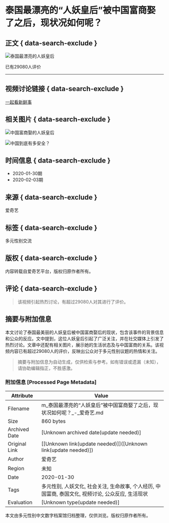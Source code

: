 # 泰国最漂亮的“人妖皇后”被中国富商娶了之后，现状况如何呢？

## 正文 { data-search-exclude }


![泰国最漂亮的人妖皇后](https://pic1.iqiyipic.com/lequ/20210610/a1fcaf74d859477cac6cae768ac594b9.png)

已有29080人评价

---

## 视频讨论链接 { data-search-exclude }
[一起看新鲜事](https://iqiyi.com/a_19rrh4q8ap.html)

## 相关图片 { data-search-exclude }
![中国富商娶的人妖皇后](https://pic3.iqiyipic.com/image/20200121/9f/7a/v_144292466_m_601_160_90.jpg)

![中国到底有多安全？](https://pic7.iqiyipic.com/image/20200203/7d/3e/v_144602986_m_601_160_90.jpg)

## 时间信息 { data-search-exclude }
- 2020-01-30期
- 2020-02-03期

## 来源 { data-search-exclude }
爱奇艺 

## 标签 { data-search-exclude }
多元性别交流

## 版权 { data-search-exclude }
内容转载自爱奇艺平台，版权归原作者所有。 

## 评论 { data-search-exclude }
> 该视频引起热烈讨论，有超过29080人对其进行了评价。
<!-- tcd_original_link https://m.iqiyi.com/v_19rw9hctu8.html -->


## 摘要与附加信息

<!-- tcd_abstract -->
本文讨论了泰国最美丽的人妖皇后被中国富商娶后的现状，包含该事件的背景信息和公众的反应。文中提到，这位人妖皇后引起了广泛关注，并在社交媒体上引发了热烈讨论。文章中还配有相关图片，展示她的生活状态及与中国富商的关系。该视频内容已有超过29080人的评价，反映出公众对于多元性别议题的热情和关注。
<!-- tcd_abstract_end -->

> 摘要与附加信息为自动生成，仅供检索与参考。如有错误或遗漏（未知），请协助编辑指正，不胜感激。

### 附加信息 [Processed Page Metadata]

| Attribute       | Value                                  |
|-----------------|----------------------------------------|
| Filename        | m_泰国最漂亮的“人妖皇后”被中国富商娶了之后，现状况如何呢？_-_爱奇艺.md                             |
| Size            | 860 bytes                           |
| Archived Date   | [Unknown archived date(update needed)]                             |
| Original Link   | [[Unknown link(update needed)]]([Unknown link(update needed)])                       |
| Author          | 爱奇艺                               |
| Region          | 未知                               |
| Date            | 2020-01-30                                 |
| Tags            | 多元性别, 人妖文化, 社会关注, 生命故事, 个人经历, 中国富商, 泰国文化, 视频讨论, 公众反应, 生活现状                                 |
| Evaluation            | [Unknown type(update needed)]                                 |
<!-- tcd_table_end -->

本文由多元性别中文数字档案馆归档整理，仅供浏览。版权归原作者所有。
